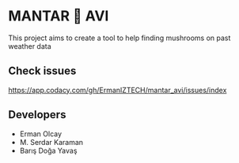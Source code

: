# MANTAR 🍄 AVI

This project aims to create a tool to help finding mushrooms on past weather data

## Check issues

https://app.codacy.com/gh/ErmanIZTECH/mantar_avi/issues/index

## Developers

  - Erman Olcay
  - M. Serdar Karaman
  - Barış Doğa Yavaş
